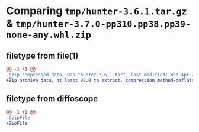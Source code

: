 # Comparing `tmp/hunter-3.6.1.tar.gz` & `tmp/hunter-3.7.0-pp310.pp38.pp39-none-any.whl.zip`

## filetype from file(1)

```diff
@@ -1 +1 @@
-gzip compressed data, was "hunter-3.6.1.tar", last modified: Wed Apr 26 09:56:30 2023, max compression
+Zip archive data, at least v2.0 to extract, compression method=deflate
```

## filetype from diffoscope

```diff
@@ -1 +1 @@
-GzipFile
+ZipFile
```

